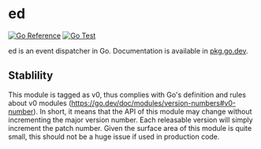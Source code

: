 # ed

[![Go Reference](https://pkg.go.dev/badge/code.nkcmr.net/ed.svg)](https://pkg.go.dev/code.nkcmr.net/ed)
[![Go Test](https://github.com/nkcmr/ed/actions/workflows/go_test.yaml/badge.svg?branch=main)](https://github.com/nkcmr/ed/actions/workflows/go_test.yaml)

ed is an event dispatcher in Go. Documentation is available in [pkg.go.dev](https://pkg.go.dev/code.nkcmr.net/ed).

## Stablility

This module is tagged as v0, thus complies with Go's definition and rules about v0 modules (https://go.dev/doc/modules/version-numbers#v0-number). In short, it means that the API of this module may change without incrementing the major version number. Each releasable version will simply increment the patch number. Given the surface area of this module is quite small, this should not be a huge issue if used in production code.
